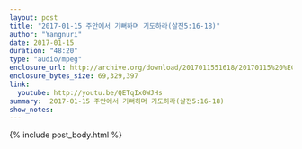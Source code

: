 ```yaml
---
layout: post
title: "2017-01-15 주안에서 기뻐하며 기도하라(살전5:16-18)"
author: "Yangnuri"
date: 2017-01-15
duration: "48:20"
type: "audio/mpeg"
enclosure_url: http://archive.org/download/2017011551618/20170115%20%EC%A3%BC%EC%95%88%EC%97%90%EC%84%9C%20%EA%B8%B0%EB%BB%90%ED%95%98%EB%9D%BC(%EC%82%B4%EC%A0%845;16-18).mp3
enclosure_bytes_size: 69,329,397       
link:
  youtube: http://youtu.be/QETqIx0WJHs
summary:  2017-01-15 주안에서 기뻐하며 기도하라(살전5:16-18)
show_notes:
---
```


{% include post_body.html %}
